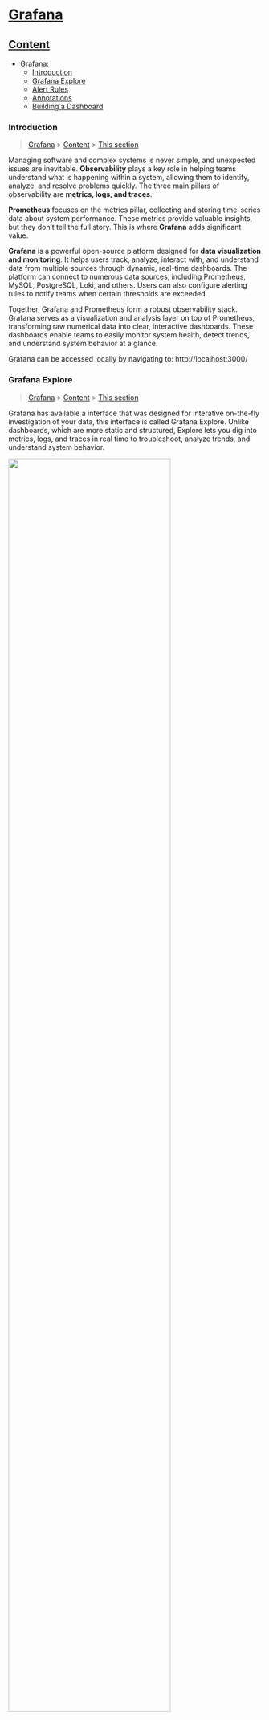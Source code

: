 # [Grafana](#Grafana)

## [Content](#content)

- [Grafana](Grafana.md):
    - [Introduction](#introduction)
    - [Grafana Explore](#explore)
    - [Alert Rules](#alert)
    - [Annotations](#annotations)
    - [Building a Dashboard](#templates)


### Introduction
> [Grafana](#Grafana) > [Content](#content) > [This section](#introduction)

Managing software and complex systems is never simple, and unexpected issues are inevitable. **Observability** plays a key role in helping teams understand what is happening within a system, allowing them to identify, analyze, and resolve problems quickly. The three main pillars of observability are **metrics, logs, and traces**.

**Prometheus** focuses on the metrics pillar, collecting and storing time-series data about system performance. These metrics provide valuable insights, but they don’t tell the full story. This is where **Grafana** adds significant value.

**Grafana** is a powerful open-source platform designed for **data visualization and monitoring**. It helps users track, analyze, interact with, and understand data from multiple sources through dynamic, real-time dashboards. The platform can connect to numerous data sources, including Prometheus, MySQL, PostgreSQL, Loki, and others. Users can also configure alerting rules to notify teams when certain thresholds are exceeded.

Together, Grafana and Prometheus form a robust observability stack. Grafana serves as a visualization and analysis layer on top of Prometheus, transforming raw numerical data into clear, interactive dashboards. These dashboards enable teams to easily monitor system health, detect trends, and understand system behavior at a glance.

Grafana can be accessed locally by navigating to: http://localhost:3000/


### Grafana Explore
> [Grafana](#Grafana) > [Content](#content) > [This section](#explore)

Grafana has available a interface that was designed for interative on-the-fly investigation of your data, this interface is called Grafana Explore. Unlike dashboards, which are more static and structured, Explore lets you dig into metrics, logs, and traces in real time to troubleshoot, analyze trends, and understand system behavior.

<img width="80%"  alt="" src="https://github.com/user-attachments/assets/80854f79-9502-481d-9d61-eadc029b6888" />

This interface allows you to choose the database you want to analyze. By selecting the metric and the label, Grafana Explore automatically generates the query code. Once executed, you can analyze the results.

<img width="80%"  alt="" src="https://github.com/user-attachments/assets/e06e6055-572e-4abf-8b63-547330ab9108" />

Watch this video for a more in-depth presentation of Grafana Explore and the official website:
-> https://www.youtube.com/watch?v=1q3YzX2DDM4&t=334s

-> https://grafana.com/docs/grafana/latest/explore/get-started-with-explore/

### Alert Rules
> [Grafana](#Grafana) > [Content](#content) > [This section](#alerts)

An alert rule defines the conditions under which specific metrics are monitored and alerts are triggered.
An alert rule typically includes:

* **Queries and expressions** that tell Grafana which data to analyze.
* **A condition** that specifies what must happen for the alert to trigger.
* **An evaluation interval** that determines how often the rule is checked.
* **Actions and notifications** that define what happens when the alert is triggered — for example, sending an email.


Grafana supports two types of alert rules, Grafana-managed alert rules and Data source-managed alert rules. 

| **Feature**                             | **Grafana-managed alert rules**   | **Data source-managed alert rules**                               |
| --------------------------------------- | ----------------------------------------------- | ----------------------------------------------------------------- |
| **Where alerts are created**            | In Grafana                                      | In the data source (e.g., Prometheus, Loki, Mimir)                |
| **Where alerts are stored**             | Grafana database                                | Data source configuration                                         |
| **Who evaluates the alert**             | Grafana                                         | The data source itself                                            |
| **Supported data sources**              | Any (Prometheus, Loki, InfluxDB, etc.)          | Mainly Prometheus-based sources                                   |
| **Integration with Grafana dashboards** | Full integration                                | Limited integration                                               |
| **Flexibility and features**            | High — advanced configuration and notifications | Basic — depends on the data source capabilities                   |
| **Best use case**                       | Centralized and unified alert management        | When you already manage alerts inside Prometheus or similar tools |

Grafana recommends using Grafana-managed alert rules, as they are more flexible and fully integrated. Data source-managed alert rules depend on the data source and offer limited integration. Both types of alert rules can be configured in Grafana under the Alerts & IRM tab:

<img width="80%"  alt="" alt="image" src="https://github.com/user-attachments/assets/f7702366-7555-40d4-be9c-da9672ca27e1" />


For more information about alert rules, check the official website: https://grafana.com/docs/grafana/latest/alerting/alerting-rules/

#### How to create a Grafana-managed alert rule

The first step to create a grafana-managed alert rule is to create a contact point. A contact point is a configured destination for alerts, it defines where and how notifications are sent when an alert triggers. Each contact point specifies the communication channel (such as email, Slack, Telegram, webhook, etc.), its settings, and message templates. It works together with alert rules (which define alert conditions) and notification policies (which route alerts to specific contact points), forming the core of Grafana’s alerting system.

In the left menu in grafana we have a tab to create the contact point. In this case, we use Webhook.site to get a unique URL that we can use for this test.

<img width="80%" alt="" src="https://github.com/user-attachments/assets/bb2aab05-956d-4eb1-815f-6bf83c824565" />

The next step is to set up an alert rule. To do this, we go to the Alert rules tab, define the query and alert condition, choose a folder to store the rule, and select the contact point for notifications. We can also add a summary and description. In this example, an alert rule for CPU utilization was created.


<img width="80%" alt="" src="https://github.com/user-attachments/assets/73cb8869-b10f-4ad3-8274-69b3fa20c2fe" />

With both the contact point and the alert rule configured, we will start receiving alert notifications through a public webhook. This setup allows us to monitor when an alert is triggered and when the issue has been resolved, providing a complete view of the alert lifecycle.


<img width="80%"  alt="image" src="https://github.com/user-attachments/assets/b58218d1-908b-4605-b645-740aa67b3e84" />

For a more detailed tutorial, check out: 
https://grafana.com/tutorials/alerting-get-started/
https://grafana.com/tutorials/alerting-get-started/#set-evaluation-behavior

To make the alert easier to read, we can create a template. In this example, I’ll use a Flask webhook to receive the notification as a test, but a similar approach could also be applied to email notifications. 

Using a template like this allows for a more consistent and readable alert format:

```
{{ len .Alerts }} alert(s)

{{ range .Alerts }}
Summary: {{ .Annotations.summary }}
Status: {{ .Status }}
Description: {{ .Annotations.description }}

{{ end }}
```

<img width="80%" alt="image" src="https://github.com/user-attachments/assets/f345d29b-fcf3-48e0-a26d-b26d1b30b179" />

Note that to be possible to extract the message sent by Grafana, it was necessary to develop the **`webhook_server.py`** file. Grafana sends alerts in raw JSON format through a Webhook, which by itself does not display the information in a readable or structured way. The script serves as a bridge between Grafana and the user, converting the JSON alert data into meaningful and readable information.

The Python file, built using Flask, acts as a lightweight web server that listens for these alerts via HTTP POST requests. When an alert is received, the script extracts the relevant data — such as labels, values, and descriptions — and replaces the dynamic variables in the alert template (for example, `{{ index $labels "instance" }}`) with their actual values. It then formats and prints a clear, human-readable message to the console.


### Annotations
> [Grafana](#Grafana) > [Content](#content) > [This section](#annotations)

Annotations allow you to mark specific points on a graph or visualization with rich events, making it easier to correlate data when something goes wrong. They appear as vertical lines or icons on graph panels. Hovering over an annotation shows the event description, tags, and can even include links to external systems for more details. Annotations can be created directly in the panel, automatically through the HTTP API, or by configuring annotation queries in the dashboard settings.

For more information about annotations, check the official website: https://grafana.com/docs/grafana/latest/dashboards/build-dashboards/annotate-visualizations/

### Building a Dashboard
> [Grafana](#Grafana) > [Content](#content) > [This section](#templates)

Grafana provides a wide range of dashboard templates that can be downloaded and imported for free into any Grafana instance:

https://grafana.com/grafana/dashboards/?plcmt=oss-nav

These templates have been developed by the community and industry experts for various software systems and monitoring tools, such as Prometheus, Elasticsearch, Kubernetes, Docker, MySQL, among others. Each template comes pre-configured with the most relevant metrics for each monitored software, offering a clear and immediate overview of system performance, resource usage, and key operational indicators. In addition, the dashboards include ready-to-use visualizations that help users quickly interpret data and identify potential issues. These templates are also highly customizable, allowing users to adapt them according to their specific needs or infrastructure — panels can be modified, new metrics added, and visual styles adjusted. As a result, Grafana templates not only provide an efficient starting point for building monitoring dashboards but also help accelerate the deployment of observability solutions and encourage the adoption of monitoring best practices grounded in community expertise and real-world use cases.

To import a template, navigate to the 'New Dashboard' option and upload the corresponding file:

<img width="80%" alt="" src="https://github.com/user-attachments/assets/fc6079a5-ca88-458e-bc7c-cf1254f8a8fe" />

It is also possible to create a dashboard from scratch. For a step-by-step introduction, watch the videos below:

-> https://grafana.com/docs/grafana/latest/dashboards/build-dashboards/create-dashboard/

-> https://grafana.com/docs/grafana/latest/panels-visualizations/visualizations/

-> https://grafana.com/docs/grafana/latest/panels-visualizations/visualizations/







